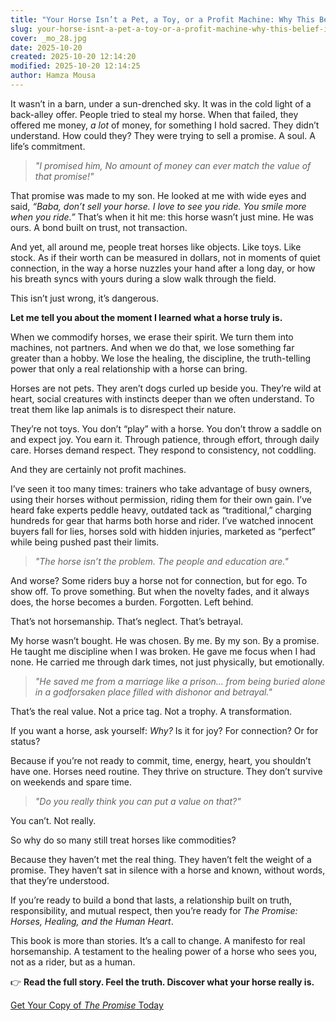 ```yaml
---
title: "Your Horse Isn’t a Pet, a Toy, or a Profit Machine: Why This Belief is Killing the Bond"
slug: your-horse-isnt-a-pet-a-toy-or-a-profit-machine-why-this-belief-is-killing-the-bond
cover: _mo_28.jpg
date: 2025-10-20
created: 2025-10-20 12:14:20
modified: 2025-10-20 12:14:25
author: Hamza Mousa
---
```




It wasn’t in a barn, under a sun-drenched sky. It was in the cold light of a back-alley offer. People tried to steal my horse. When that failed, they offered me money, *a lot* of money, for something I hold sacred. They didn’t understand. How could they? They were trying to sell a promise. A soul. A life’s commitment.



> *"I promised him, No amount of money can ever match the value of that promise!"*



That promise was made to my son. He looked at me with wide eyes and said, *“Baba, don’t sell your horse. I love to see you ride. You smile more when you ride.”* That’s when it hit me: this horse wasn’t just mine. He was ours. A bond built on trust, not transaction.



And yet, all around me, people treat horses like objects. Like toys. Like stock. As if their worth can be measured in dollars, not in moments of quiet connection, in the way a horse nuzzles your hand after a long day, or how his breath syncs with yours during a slow walk through the field.



This isn’t just wrong, it’s dangerous.



**Let me tell you about the moment I learned what a horse truly is.**



When we commodify horses, we erase their spirit. We turn them into machines, not partners. And when we do that, we lose something far greater than a hobby. We lose the healing, the discipline, the truth-telling power that only a real relationship with a horse can bring.



Horses are not pets. They aren’t dogs curled up beside you. They’re wild at heart, social creatures with instincts deeper than we often understand. To treat them like lap animals is to disrespect their nature.



They’re not toys. You don’t “play” with a horse. You don’t throw a saddle on and expect joy. You earn it. Through patience, through effort, through daily care. Horses demand respect. They respond to consistency, not coddling.



And they are certainly not profit machines.



I’ve seen it too many times: trainers who take advantage of busy owners, using their horses without permission, riding them for their own gain. I’ve heard fake experts peddle heavy, outdated tack as “traditional,” charging hundreds for gear that harms both horse and rider. I’ve watched innocent buyers fall for lies, horses sold with hidden injuries, marketed as “perfect” while being pushed past their limits.



> *"The horse isn’t the problem. The people and education are."*



And worse? Some riders buy a horse not for connection, but for ego. To show off. To prove something. But when the novelty fades, and it always does, the horse becomes a burden. Forgotten. Left behind.



That’s not horsemanship. That’s neglect. That’s betrayal.



My horse wasn’t bought. He was chosen. By me. By my son. By a promise. He taught me discipline when I was broken. He gave me focus when I had none. He carried me through dark times, not just physically, but emotionally.



> *"He saved me from a marriage like a prison… from being buried alone in a godforsaken place filled with dishonor and betrayal."*



That’s the real value. Not a price tag. Not a trophy. A transformation.



If you want a horse, ask yourself: *Why?* Is it for joy? For connection? Or for status?



Because if you’re not ready to commit, time, energy, heart, you shouldn’t have one. Horses need routine. They thrive on structure. They don’t survive on weekends and spare time.



> *"Do you really think you can put a value on that?"*



You can’t. Not really.



So why do so many still treat horses like commodities?



Because they haven’t met the real thing. They haven’t felt the weight of a promise. They haven’t sat in silence with a horse and known, without words, that they’re understood.



If you’re ready to build a bond that lasts, a relationship built on truth, responsibility, and mutual respect, then you’re ready for *The Promise: Horses, Healing, and the Human Heart*.



This book is more than stories. It’s a call to change. A manifesto for real horsemanship. A testament to the healing power of a horse who sees you, not as a rider, but as a human.



👉 **Read the full story. Feel the truth. Discover what your horse really is.**  

[Get Your Copy of *The Promise* Today](https://hamzamu.gumroad.com/l/the_promise_book)